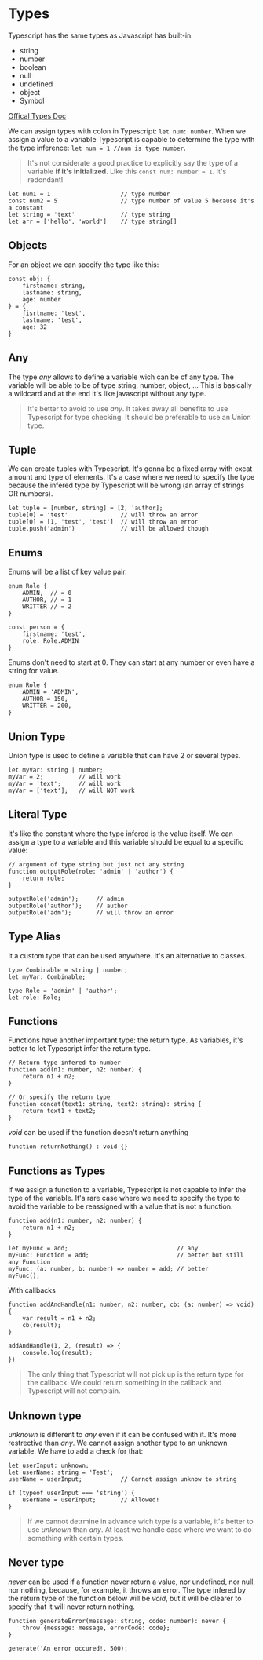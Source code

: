 # Types

Typescript has the same types as Javascript has built-in:
- string
- number
- boolean
- null
- undefined
- object
- Symbol

[Offical Types Doc](https://www.typescriptlang.org/docs/handbook/2/everyday-types.html)

We can assign types with colon in Typescript: `let num: number`. When we assign a value to a variable Typescript is capable to determine the type with the type inference: `let num = 1 //num is type number`.

> It's not considerate a good practice to explicitly say the type of a variable **if it's initialized**. Like this `const num: number = 1`. It's redondant!

```
let num1 = 1                    // type number
const num2 = 5                  // type number of value 5 because it's a constant
let string = 'text'             // type string
let arr = ['hello', 'world']    // type string[]
```

## Objects

For an object we can specify the type like this: 
``` 
const obj: { 
    firstname: string, 
    lastname: string, 
    age: number 
} = {
    fisrtname: 'test',
    lastname: 'test',
    age: 32
}
```

## Any

The type *any* allows to define a variable wich can be of any type. The variable will be able to be of type string, number, object, ...
This is basically a wildcard and at the end it's like javascript without any type.

> It's better to avoid to use *any*. It takes away all benefits to use Typescript for type checking. It should be preferable to use an Union type.

## Tuple

We can create tuples with Typescript. It's gonna be a fixed array with excat amount and type of elements. It's a case where we need to specify the type because the infered type by Typescript will be wrong (an array of strings OR numbers).
```
let tuple = [number, string] = [2, 'author];
tuple[0] = 'test'               // will throw an error
tuple[0] = [1, 'test', 'test']  // will throw an error
tuple.push('admin')             // will be allowed though
```

## Enums

Enums will be a list of key value pair.
```
enum Role {
    ADMIN,  // = 0
    AUTHOR, // = 1
    WRITTER // = 2
}

const person = {
    firstname: 'test',
    role: Role.ADMIN
}
```

Enums don't need to start at 0. They can start at any number or even have a string for value.
```
enum Role {
    ADMIN = 'ADMIN',
    AUTHOR = 150,
    WRITTER = 200,
}
```

## Union Type

Union type is used to define a variable that can have 2 or several types.
```
let myVar: string | number;
myVar = 2;          // will work
myVar = 'text';     // will work
myVar = ['text'];   // will NOT work
```

## Literal Type

It's like the constant where the type infered is the value itself. We can assign a type to a variable and this variable should be equal to a specific value:
```
// argument of type string but just not any string
function outputRole(role: 'admin' | 'author') {
    return role;
}

outputRole('admin');     // admin
outputRole('author');    // author
outputRole('adm');       // will throw an error
```

## Type Alias

It a custom type that can be used anywhere. It's an alternative to classes.
```
type Combinable = string | number;
let myVar: Combinable;

type Role = 'admin' | 'author';
let role: Role;
```

## Functions

Functions have another important type: the return type. As variables, it's better to let Typescript infer the return type.

```
// Return type infered to number
function add(n1: number, n2: number) {
    return n1 + n2;
}

// Or specify the return type
function concat(text1: string, text2: string): string {
    return text1 + text2;
}
```

*void* can be used if the function doesn't return anything
```
function returnNothing() : void {}
```

## Functions as Types

If we assign a function to a variable, Typescript is not capable to infer the type of the variable. It'a rare case where we need to specify the type to avoid the variable to be reassigned with a value that is not a function.
```
function add(n1: number, n2: number) {
    return n1 + n2;
}

let myFunc = add;                               // any
myFunc: Function = add;                         // better but still any Function   
myFunc: (a: number, b: number) => number = add; // better
myFunc();
```

With callbacks
```
function addAndHandle(n1: number, n2: number, cb: (a: number) => void) {
    var result = n1 + n2;
    cb(result);
}

addAndHandle(1, 2, (result) => {
    console.log(result);
})
```
> The only thing that Typescript will not pick up is the return type for the callback. We could return something in the callback and Typescript will not complain.

## Unknown type

*unknown* is different to *any* even if it can be confused with it. It's more restrective than *any*. We cannot assign another type to an unknown variable. We have to add a check for that:
```
let userInput: unknown;
let userName: string = 'Test';
userName = userInput;           // Cannot assign unknow to string

if (typeof userInput === 'string') {
    userName = userInput;       // Allowed!
}
```

> If we cannot detrmine in advance wich type is a variable, it's better to use *unknown* than *any*. At least we handle case where we want to do something with certain types.

## Never type

*never* can be used if a function never return a value, nor undefined, nor null, nor nothing, because, for example, it throws an error. The type infered by the return type of the function below will be *void*, but it will be clearer to specify that it will never return nothing.

```
function generateError(message: string, code: number): never {
    throw {message: message, errorCode: code};
}

generate('An error occured!, 500);
```